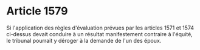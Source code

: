 # Article 1579

Si l'application des règles d'évaluation prévues par les articles 1571 et 1574 ci-dessus devait conduire à un résultat manifestement contraire à l'équité, le tribunal pourrait y déroger à la demande de l'un des époux.
